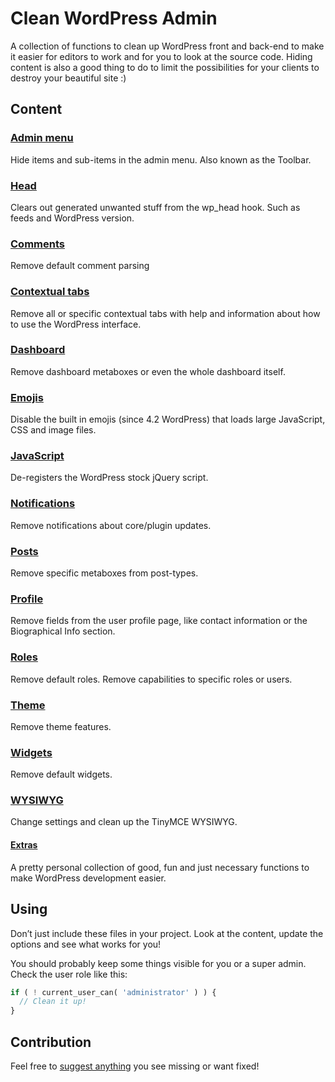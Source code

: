 # Clean WordPress Admin
A collection of functions to clean up WordPress front and back-end to make it easier for editors to work and for you to look at the source code. Hiding content is also a good thing to do to limit the possibilities for your clients to destroy your beautiful site :)


## Content

### [Admin menu](admin-bar.php)
Hide items and sub-items in the admin menu. Also known as the Toolbar.

### [Head](head.php)
Clears out generated unwanted stuff from the wp_head hook. Such as feeds and WordPress version.

### [Comments](comments.php)
Remove default comment parsing

### [Contextual tabs](contextual-tabs.php)
Remove all or specific contextual tabs with help and information about how to use the WordPress interface.

### [Dashboard](dashboard.php)
Remove dashboard metaboxes or even the whole dashboard itself.

### [Emojis](emojis.php)
Disable the built in emojis (since 4.2 WordPress) that loads large JavaScript, CSS and image files.

### [JavaScript](javascript.php)
De-registers the WordPress stock jQuery script.

### [Notifications](notifications.php)
Remove notifications about core/plugin updates.

### [Posts](posts.php)
Remove specific metaboxes from post-types.

### [Profile](profile.php)
Remove fields from the user profile page, like contact information or the Biographical Info section.

### [Roles](roles.php)
Remove default roles. Remove capabilities to specific roles or users.

### [Theme](theme.php)
Remove theme features.

### [Widgets](widgets.php)
Remove default widgets.

### [WYSIWYG](wysiwyg.php)
Change settings and clean up the TinyMCE WYSIWYG.

#### [Extras](extras.php)
A pretty personal collection of good, fun and just necessary functions to make WordPress development easier.


## Using
Don’t just include these files in your project. Look at the content, update the options and see what works for you!

 You should probably keep some things visible for you or a super admin. Check the user role like this:
```php
if ( ! current_user_can( 'administrator' ) ) {
  // Clean it up!
}
```


## Contribution
Feel free to [suggest anything](https://github.com/vincentorback/clean-wordpress-admin/issues) you see missing or want fixed!
